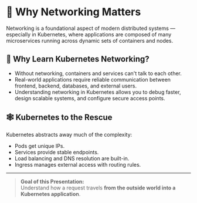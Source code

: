 # 🎯 Why Networking Matters

Networking is a foundational aspect of modern distributed systems — especially in Kubernetes, where applications are composed of many microservices running across dynamic sets of containers and nodes.

## 🚀 Why Learn Kubernetes Networking?

- Without networking, containers and services can't talk to each other.
- Real-world applications require reliable communication between frontend, backend, databases, and external users.
- Understanding networking in Kubernetes allows you to debug faster, design scalable systems, and configure secure access points.

## 🕸️ Kubernetes to the Rescue

Kubernetes abstracts away much of the complexity:

- Pods get unique IPs.
- Services provide stable endpoints.
- Load balancing and DNS resolution are built-in.
- Ingress manages external access with routing rules.

---

> **Goal of this Presentation:**  
> Understand how a request travels **from the outside world into a Kubernetes application**.
